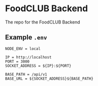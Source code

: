 # FoodCLUB Backend
The repo for the FoodCLUB Backend

## Example `.env`

```
NODE_ENV = local

IP = http://localhost
PORT = 3000
SOCKET_ADDRESS = ${IP}:${PORT}

BASE_PATH = /api/v1
BASE_URL = ${SOCKET_ADDRESS}${BASE_PATH}
```